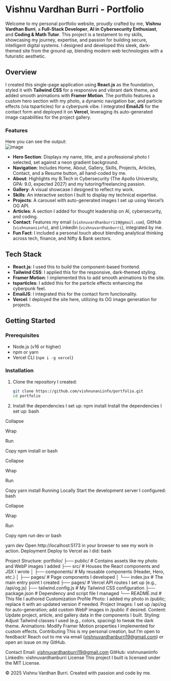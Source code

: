 # Vishnu Vardhan Burri - Portfolio

Welcome to my personal portfolio website, proudly crafted by me, **Vishnu Vardhan Burri**, a **Full-Stack Developer**, **AI in Cybersecurity Enthusiast**, and **Coding & Math Tutor**. This project is a testament to my skills, showcasing my journey, expertise, and passion for building secure, intelligent digital systems. I designed and developed this sleek, dark-themed site from the ground up, blending modern web technologies with a futuristic aesthetic.

## Overview

I created this single-page application using **React.js** as the foundation, styled it with **Tailwind CSS** for a responsive and vibrant dark theme, and added smooth animations with **Framer Motion**. The portfolio features a custom hero section with my photo, a dynamic navigation bar, and particle effects (via tsparticles) for a cyberpunk vibe. I integrated **EmailJS** for the contact form and deployed it on **Vercel**, leveraging its auto-generated image capabilities for the project gallery.

### Features
Here you can see the output:  
![image](https://github.com/user-attachments/assets/1aa3787f-d7d8-468d-a5e1-2d04f3628536)

- **Hero Section**: Displays my name, title, and a professional photo I selected, set against a neon gradient background.
- **Navigation**: Includes Home, About, Gallery, Skills, Projects, Articles, Contact, and a Resume button, all hand-coded by me.
- **About**: Highlights my B.Tech in Cybersecurity (The Apollo University, GPA: 9.0, expected 2027) and my tutoring/freelancing passion.
- **Gallery**: A visual showcase I designed to reflect my work.
- **Skills**: An interactive section I built to display my technical expertise.
- **Projects**: A carousel with auto-generated images I set up using Vercel’s OG API.
- **Articles**: A section I added for thought leadership on AI, cybersecurity, and coding.
- **Contact**: Features my email (`vishnuvardhanburri19@gmail.com`), GitHub (`vishnunaniinfo`), and LinkedIn (`vishnuvardhanburri`), integrated by me.
- **Fun Fact**: I included a personal touch about blending analytical thinking across tech, finance, and Nifty & Bank sectors.

## Tech Stack
- **React.js**: I used this to build the component-based frontend.
- **Tailwind CSS**: I applied this for the responsive, dark-themed styling.
- **Framer Motion**: I implemented this to add smooth animations to the site.
- **tsparticles**: I added this for the particle effects enhancing the cyberpunk feel.
- **EmailJS**: I integrated this for the contact form functionality.
- **Vercel**: I deployed the site here, utilizing its OG image generation for projects.

## Getting Started

### Prerequisites
- Node.js (v16 or higher)
- npm or yarn
- Vercel CLI (`npm i -g vercel`)

### Installation
1. Clone the repository I created:
   ```bash
   git clone https://github.com/vishnunaniinfo/portfolio.git
   cd portfolio
2. Install the dependencies I set up:
   npm install
Install the dependencies I set up:
bash

Collapse

Wrap

Run

Copy
npm install
or
bash

Collapse

Wrap

Run

Copy
yarn install
Running Locally
Start the development server I configured:
bash

Collapse

Wrap

Run

Copy
npm run dev
or
bash

yarn dev
Open http://localhost:5173 in your browser to see my work in action.
Deployment
Deploy to Vercel as I did:
bash

Project Structure:
portfolio/
├── public/                # Contains assets like my photo and WebP images I added
├── src/                   # Houses the React components and JSX I wrote
│   ├── components/        # My reusable components (Header, Hero, etc.)
│   ├── pages/             # Page components I developed
│   └── index.jsx          # The main entry point I created
├── pages/                 # Vercel API routes I set up (e.g., /api/og.js)
├── tailwind.config.js     # My Tailwind CSS configuration
├── package.json           # Dependency and script file I managed
└── README.md              # This file I authored
Customization
Profile Photo: I added my photo in /public; replace it with an updated version if needed.
Project Images: I set up /api/og for auto-generation; add custom WebP images in /public if desired.
Content: Update project, article, and gallery data in the components I built.
Styling: Adjust Tailwind classes I used (e.g., colors, spacing) to tweak the dark theme.
Animations: Modify Framer Motion properties I implemented for custom effects.
Contributing
This is my personal creation, but I’m open to feedback! Reach out to me via email (vishnuvardhanburri19@gmail.com) or open an issue on my GitHub.

Contact
Email: vishnuvardhanburri19@gmail.com
GitHub: vishnunaniinfo
LinkedIn: vishnuvardhanburri
License
This project I built is licensed under the MIT License.

© 2025 Vishnu Vardhan Burri. Created with passion and code by me.
